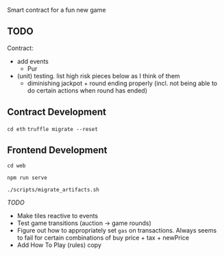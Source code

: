 Smart contract for a fun new game

## TODO
Contract:
- add events
  - Pur
- (unit) testing. list high risk pieces below as I think of them
  - diminishing jackpot + round ending properly (incl. not being able to do certain actions when round has
    ended)

## Contract Development
`cd eth`
`truffle migrate --reset`

## Frontend Development
`cd web`

`npm run serve`

`./scripts/migrate_artifacts.sh`

_TODO_

- Make tiles reactive to events
- Test game transitions (auction -> game rounds)
- Figure out how to appropriately set `gas` on transactions. Always seems to fail for certain combinations of buy price + tax + newPrice
- Add How To Play (rules) copy
